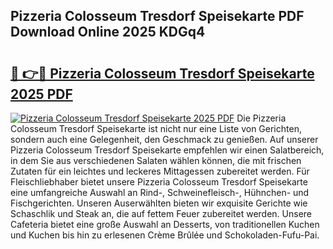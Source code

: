 ## Pizzeria Colosseum Tresdorf Speisekarte PDF Download Online 2025 KDGq4

# <h2><a href="http://gcc384b.nevu.top/?p=Pizzeria+Colosseum+Tresdorf+Speisekarte">🔗 👉🔴 Pizzeria Colosseum Tresdorf Speisekarte 2025 PDF</a></h2>

[![Pizzeria Colosseum Tresdorf Speisekarte 2025 PDF](https://i.imgur.com/dBaPXMq.png)](http://gcc384b.nevu.top/?p=Pizzeria+Colosseum+Tresdorf+Speisekarte)
Die Pizzeria Colosseum Tresdorf Speisekarte ist nicht nur eine Liste von Gerichten, sondern auch eine Gelegenheit, den Geschmack zu genießen. Auf unserer Pizzeria Colosseum Tresdorf Speisekarte empfehlen wir einen Salatbereich, in dem Sie aus verschiedenen Salaten wählen können, die mit frischen Zutaten für ein leichtes und leckeres Mittagessen zubereitet werden. Für Fleischliebhaber bietet unsere Pizzeria Colosseum Tresdorf Speisekarte eine umfangreiche Auswahl an Rind-, Schweinefleisch-, Hühnchen- und Fischgerichten. Unseren Auserwählten bieten wir exquisite Gerichte wie Schaschlik und Steak an, die auf fettem Feuer zubereitet werden. Unsere Cafeteria bietet eine große Auswahl an Desserts, von traditionellen Kuchen und Kuchen bis hin zu erlesenen Crème Brûlée und Schokoladen-Fufu-Pai.
